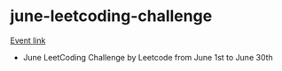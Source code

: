 # june-leetcoding-challenge
[Event link](https://leetcode.com/explore/challenge/card/june-leetcoding-challenge/)
* June LeetCoding Challenge by Leetcode from June 1st to June 30th

